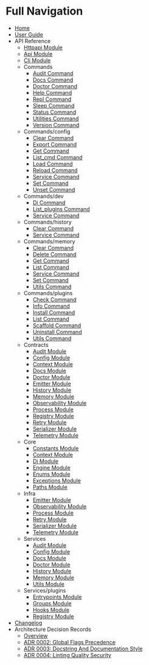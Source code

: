 # Full Navigation
* [Home](index.md)
* [User Guide](usage.md)
* API Reference
    * [Httpapi Module](reference/httpapi.md)
    * [Api Module](reference/api.md)
    * [Cli Module](reference/cli.md)
    * Commands
        * [Audit Command](reference/commands/audit.md)
        * [Docs Command](reference/commands/docs.md)
        * [Doctor Command](reference/commands/doctor.md)
        * [Help Command](reference/commands/help.md)
        * [Repl Command](reference/commands/repl.md)
        * [Sleep Command](reference/commands/sleep.md)
        * [Status Command](reference/commands/status.md)
        * [Utilities Command](reference/commands/utilities.md)
        * [Version Command](reference/commands/version.md)
    * Commands/config
        * [Clear Command](reference/commands/config/clear.md)
        * [Export Command](reference/commands/config/export.md)
        * [Get Command](reference/commands/config/get.md)
        * [List_cmd Command](reference/commands/config/list_cmd.md)
        * [Load Command](reference/commands/config/load.md)
        * [Reload Command](reference/commands/config/reload.md)
        * [Service Command](reference/commands/config/service.md)
        * [Set Command](reference/commands/config/set.md)
        * [Unset Command](reference/commands/config/unset.md)
    * Commands/dev
        * [Di Command](reference/commands/dev/di.md)
        * [List_plugins Command](reference/commands/dev/list_plugins.md)
        * [Service Command](reference/commands/dev/service.md)
    * Commands/history
        * [Clear Command](reference/commands/history/clear.md)
        * [Service Command](reference/commands/history/service.md)
    * Commands/memory
        * [Clear Command](reference/commands/memory/clear.md)
        * [Delete Command](reference/commands/memory/delete.md)
        * [Get Command](reference/commands/memory/get.md)
        * [List Command](reference/commands/memory/list.md)
        * [Service Command](reference/commands/memory/service.md)
        * [Set Command](reference/commands/memory/set.md)
        * [Utils Command](reference/commands/memory/utils.md)
    * Commands/plugins
        * [Check Command](reference/commands/plugins/check.md)
        * [Info Command](reference/commands/plugins/info.md)
        * [Install Command](reference/commands/plugins/install.md)
        * [List Command](reference/commands/plugins/list.md)
        * [Scaffold Command](reference/commands/plugins/scaffold.md)
        * [Uninstall Command](reference/commands/plugins/uninstall.md)
        * [Utils Command](reference/commands/plugins/utils.md)
    * Contracts
        * [Audit Module](reference/contracts/audit.md)
        * [Config Module](reference/contracts/config.md)
        * [Context Module](reference/contracts/context.md)
        * [Docs Module](reference/contracts/docs.md)
        * [Doctor Module](reference/contracts/doctor.md)
        * [Emitter Module](reference/contracts/emitter.md)
        * [History Module](reference/contracts/history.md)
        * [Memory Module](reference/contracts/memory.md)
        * [Observability Module](reference/contracts/observability.md)
        * [Process Module](reference/contracts/process.md)
        * [Registry Module](reference/contracts/registry.md)
        * [Retry Module](reference/contracts/retry.md)
        * [Serializer Module](reference/contracts/serializer.md)
        * [Telemetry Module](reference/contracts/telemetry.md)
    * Core
        * [Constants Module](reference/core/constants.md)
        * [Context Module](reference/core/context.md)
        * [Di Module](reference/core/di.md)
        * [Engine Module](reference/core/engine.md)
        * [Enums Module](reference/core/enums.md)
        * [Exceptions Module](reference/core/exceptions.md)
        * [Paths Module](reference/core/paths.md)
    * Infra
        * [Emitter Module](reference/infra/emitter.md)
        * [Observability Module](reference/infra/observability.md)
        * [Process Module](reference/infra/process.md)
        * [Retry Module](reference/infra/retry.md)
        * [Serializer Module](reference/infra/serializer.md)
        * [Telemetry Module](reference/infra/telemetry.md)
    * Services
        * [Audit Module](reference/services/audit.md)
        * [Config Module](reference/services/config.md)
        * [Docs Module](reference/services/docs.md)
        * [Doctor Module](reference/services/doctor.md)
        * [History Module](reference/services/history.md)
        * [Memory Module](reference/services/memory.md)
        * [Utils Module](reference/services/utils.md)
    * Services/plugins
        * [Entrypoints Module](reference/services/plugins/entrypoints.md)
        * [Groups Module](reference/services/plugins/groups.md)
        * [Hooks Module](reference/services/plugins/hooks.md)
        * [Registry Module](reference/services/plugins/registry.md)
* [Changelog](changelog.md)
* Architecture Decision Records
    * [Overview](ADR/index.md)
    * [ADR 0002: Global Flags Precedence](ADR/0002-global-flags-precedence.md)
    * [ADR 0003: Docstring And Documentation Style](ADR/0003-docstring-and-documentation-style.md)
    * [ADR 0004: Linting Quality Security](ADR/0004-linting-quality-security.md)
